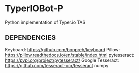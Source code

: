 # TyperIOBot-P
Python implementation of Typer.io TAS

## DEPENDENCIES
Keyboard: https://github.com/boppreh/keyboard
Pillow: https://pillow.readthedocs.io/en/stable/index.html
pytesseract: https://pypi.org/project/pytesseract/
Google Tesseract: https://github.com/tesseract-ocr/tesseract
numpy